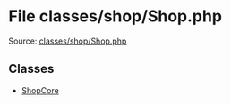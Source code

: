File classes/shop/Shop.php
=========

Source: [classes/shop/Shop.php](https://github.com/PrestaShop/PrestaShop/blob/1.5.0.13/classes/shop/Shop.php)


Classes
-------

* [ShopCore](class.ShopCore.md)

